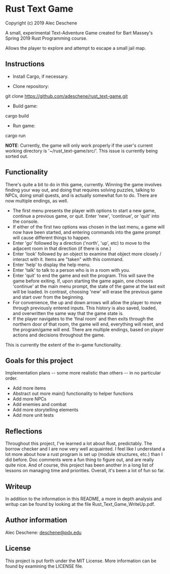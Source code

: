 
# Rust Text Game

Copyright (c) 2019 Alec Deschene

A small, experimental Text-Adventure Game created for Bart Massey's Spring 2019 Rust Programming course. 

Allows the player to explore and attempt to escape a small jail map.

## Instructions

- Install Cargo, if necessary.

- Clone repository:

git clone https://github.com/adeschene/rust_text-game.git

- Build game:

cargo build

- Run game:

cargo run

**NOTE**: Currently, the game will only work properly if the user's current working directory is '~/rust_text-game/src/'. This issue is currently being sorted out.

## Functionality

There's quite a bit to do in this game, currently. Winning the game involves finding your way out, and doing that requires solving puzzles, talking to NPCs, doing small quests, and is actually somewhat fun to do. There are now multiple endings, as well.

- The first menu presents the player with options to start a new game, continue a previous game, or quit. Enter 'new', 'continue', or 'quit' into the console.
- If either of the first two options was chosen in the last menu, a game will now have been started, and entering commands into the game prompt will cause different things to happen.
- Enter 'go' followed by a direction ('north', 'up', etc) to move to the adjacent room in that direction (if there is one.)
- Enter 'look' followed by an object to examine that object more closely / interact with it. Items are "taken" with this command.
- Enter 'help' to display the help menu.
- Enter 'talk' to talk to a person who is in a room with you.
- Enter 'quit' to end the game and exit the program. This will save the game before exiting. If, upon starting the game again, one chooses 'continue' at the main menu prompt, the state of the game at the last exit will be loaded. In contrast, choosing 'new' will erase the previous game and start over from the beginning.
- For convenience, the up and down arrows will allow the player to move through previously entered inputs. This history is also saved, loaded, and overwritten the same way that the game state is.
- If the player navigates to the 'final room' and then exits through the northern door of that room, the game will end, everything will reset, and the program/game will end. There are multiple endings, based on player actions and decisions throughout the game.

This is currently the extent of the in-game functionality.

## Goals for this project
Implementation plans -- some more realistic than others -- in no particular order.
- Add more items
- Abstract out more main() functionality to helper functions
- Add more NPCs
- Add enemies and combat
- Add more storytelling elements
- Add more unit tests

## Reflections
Throughout this project, I've learned a lot about Rust, predictably. The borrow checker and I are now very well acquainted.
I feel like I understand a lot more about how a rust program is set up (module structures, etc.) than I did before.
Doc comments were a fun thing to figure out, and are really quite nice.
And of course, this project has been another in a long list of lessons on managing time and priorities.
Overall, it's been a lot of fun so far.

## Writeup
In addition to the information in this README, a more in depth analysis and writup can be found by looking at the file Rust_Text_Game_WriteUp.pdf.

## Author information
Alec Deschene: deschene@pdx.edu

## License
This project is put forth under the MIT License. More information can be found by examining the LICENSE file.
